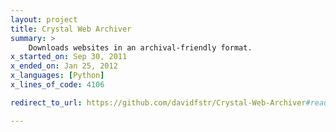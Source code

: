 ```yaml
---
layout: project
title: Crystal Web Archiver
summary: >
    Downloads websites in an archival-friendly format.
x_started_on: Sep 30, 2011
x_ended_on: Jan 25, 2012
x_languages: [Python]
x_lines_of_code: 4106

redirect_to_url: https://github.com/davidfstr/Crystal-Web-Archiver#readme

---
```

